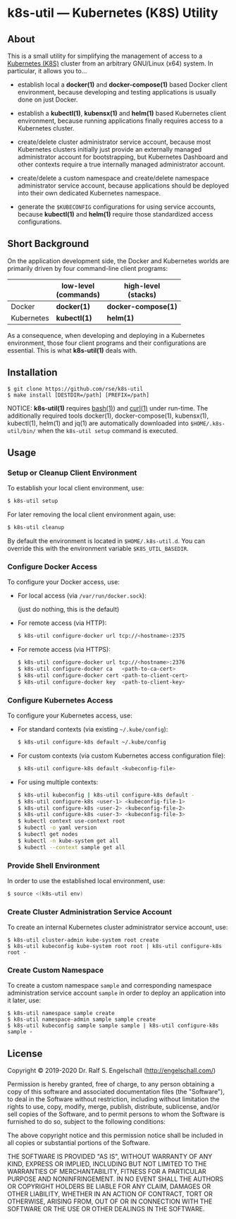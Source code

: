 
k8s-util &mdash; Kubernetes (K8S) Utility
=========================================

About
-----

This is a small utility for simplifying the management of access to a
[Kubernetes (K8S)](https://kubernetes.io) cluster from an arbitrary
GNU/Linux (x64) system. In particular, it allows you to...

- establish local a **docker(1)** and **docker-compose(1)** based Docker client environment,
  because developing and testing applications is usually done on just Docker.

- establish a **kubectl(1)**, **kubensx(1)** and **helm(1)** based Kubernetes client environment,
  because running applications finally requires access to a Kubernetes cluster.

- create/delete cluster administrator service account,
  because most Kubernetes clusters initially just provide an externally
  managed administrator account for bootstrapping, but Kubernetes Dashboard and other
  contexts require a true internally managed administrator account.

- create/delete a custom namespace and
  create/delete namespace administrator service account,
  because applications should be deployed into their own dedicated Kubernetes namespace.

- generate the `$KUBECONFIG` configurations for using service accounts,
  because **kubectl(1)** and **helm(1)** require those standardized access configurations.

Short Background
----------------

On the application development side, the Docker and Kubernetes worlds
are primarily driven by four command-line client programs:

|            | low-level<br/>(commands) | high-level<br/>(stacks) |
|----------- | ------------------------ | ----------------------- |
| Docker     | **docker(1)**            | **docker-compose(1)**   |
| Kubernetes | **kubectl(1)**           | **helm(1)**             |

As a consequence, when developing and deploying in a Kubernetes
environment, those four client programs and their configurations are
essential. This is what **k8s-util(1)** deals with.

Installation
------------

```
$ git clone https://github.com/rse/k8s-util
$ make install [DESTDIR=/path] [PREFIX=/path]
```

NOTICE: **k8s-util(1)** requires
[bash(1)](https://www.gnu.org/software/bash/)) and
[curl(1)](https://curl.haxx.se/) under run-time. The additionally
required tools docker(1), docker-compose(1), kubensx(1), kubectl(1), helm(1) and
jq(1) are automatically downloaded into `$HOME/.k8s-util/bin/` when
the `k8s-util setup` command is executed.

Usage
-----

### Setup or Cleanup Client Environment

To establish your local client environment, use:

```sh
$ k8s-util setup
```

For later removing the local client environment again, use:

```sh
$ k8s-util cleanup
```

By default the environment is located in `$HOME/.k8s-util.d`.
You can override this with the environment variable `$K8S_UTIL_BASEDIR`.

### Configure Docker Access

To configure your Docker access, use:

  - For local access (via `/var/run/docker.sock`):

    (just do nothing, this is the default)

  - For remote access (via HTTP):

    ```sh
    $ k8s-util configure-docker url tcp://<hostname>:2375
    ```

  - For remote access (via HTTPS):

    ```sh
    $ k8s-util configure-docker url tcp://<hostname>:2376
    $ k8s-util configure-docker ca   <path-to-ca-cert>
    $ k8s-util configure-docker cert <path-to-client-cert>
    $ k8s-util configure-docker key  <path-to-client-key>
    ```

### Configure Kubernetes Access

To configure your Kubernetes access, use:

  - For standard contexts (via existing `~/.kube/config`):

    ```sh
    $ k8s-util configure-k8s default ~/.kube/config
    ```

  - For custom contexts (via custom Kubernetes access configuration file):

    ```sh
    $ k8s-util configure-k8s default <kubeconfig-file>
    ```

  - For using multiple contexts:

    ```sh
    $ k8s-util kubeconfig | k8s-util configure-k8s default -
    $ k8s-util configure-k8s <user-1> <kubeconfig-file-1>
    $ k8s-util configure-k8s <user-2> <kubeconfig-file-2>
    $ k8s-util configure-k8s <user-3> <kubeconfig-file-3>
    $ kubectl context use-context root
    $ kubectl -o yaml version
    $ kubectl get nodes
    $ kubectl -n kube-system get all
    $ kubectl --context sample get all
    ```

### Provide Shell Environment

In order to use the established local environment, use:

```sh
$ source <(k8s-util env)
```

### Create Cluster Administration Service Account

To create an internal Kubernetes cluster administrator service account, use:

```
$ k8s-util cluster-admin kube-system root create
$ k8s-util kubeconfig kube-system root root | k8s-util configure-k8s root -
```

### Create Custom Namespace

To create a custom namespace `sample` and corresponding namespace
administration service account `sample` in order to deploy an
application into it later, use:

```
$ k8s-util namespace sample create
$ k8s-util namespace-admin sample sample create
$ k8s-util kubeconfig sample sample sample | k8s-util configure-k8s sample -
```

License
-------

Copyright &copy; 2019-2020 Dr. Ralf S. Engelschall (http://engelschall.com/)

Permission is hereby granted, free of charge, to any person obtaining
a copy of this software and associated documentation files (the
"Software"), to deal in the Software without restriction, including
without limitation the rights to use, copy, modify, merge, publish,
distribute, sublicense, and/or sell copies of the Software, and to
permit persons to whom the Software is furnished to do so, subject to
the following conditions:

The above copyright notice and this permission notice shall be included
in all copies or substantial portions of the Software.

THE SOFTWARE IS PROVIDED "AS IS", WITHOUT WARRANTY OF ANY KIND,
EXPRESS OR IMPLIED, INCLUDING BUT NOT LIMITED TO THE WARRANTIES OF
MERCHANTABILITY, FITNESS FOR A PARTICULAR PURPOSE AND NONINFRINGEMENT.
IN NO EVENT SHALL THE AUTHORS OR COPYRIGHT HOLDERS BE LIABLE FOR ANY
CLAIM, DAMAGES OR OTHER LIABILITY, WHETHER IN AN ACTION OF CONTRACT,
TORT OR OTHERWISE, ARISING FROM, OUT OF OR IN CONNECTION WITH THE
SOFTWARE OR THE USE OR OTHER DEALINGS IN THE SOFTWARE.


